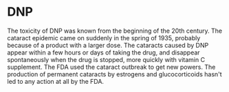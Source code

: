 # DNP

The toxicity of DNP was known from the beginning of the 20th century. The cataract epidemic came on suddenly in the spring of 1935, probably because of a product with a larger dose. The cataracts caused by DNP appear within a few hours or days of taking the drug, and disappear spontaneously when the drug is stopped, more quickly with vitamin C supplement. The FDA used the cataract outbreak to get new powers. The production of permanent cataracts by estrogens and glucocorticoids hasn't led to any action at all by the FDA.
